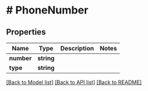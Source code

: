 # # PhoneNumber

## Properties

Name | Type | Description | Notes
------------ | ------------- | ------------- | -------------
**number** | **string** |  | 
**type** | **string** |  | 

[[Back to Model list]](../../README.md#documentation-for-models) [[Back to API list]](../../README.md#documentation-for-api-endpoints) [[Back to README]](../../README.md)


